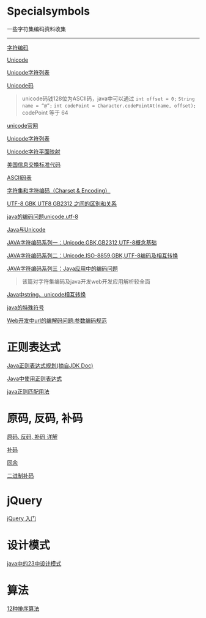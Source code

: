 Specialsymbols
==============

一些字符集编码资料收集

-------------------------------------

[字符编码](http://baike.baidu.com/view/1204863.htm?fr=aladdin)

[Unicode](http://baike.baidu.com/view/40801.htm?fr=aladdin)

[Unicode字符列表](http://baike.baidu.com/view/10987215.htm?fr=aladdin)

[Unicode码](http://baike.baidu.com/link?url=-DZnnx_-4hTv6CkESl86pSCkiB1OITavy9jfboBWJEcuuPMTQidvn7Ald4X97NWYceIoc0gsI0Rh6HcUov1YBq)
>unicode码钱128位为ASCII码，java中可以通过
>`int offset = 0;`
>`String name = “@”;`
>`int codePoint = Character.codePointAt(name, offset);`
>codePoint 等于 64



[unicode官网](http://www.unicode.org/)

[Unicode字符列表](http://zh.wikipedia.org/wiki/Unicode%E5%AD%97%E7%AC%A6%E5%88%97%E8%A1%A8)

[Unicode字符平面映射](http://zh.wikipedia.org/wiki/Unicode%E5%AD%97%E7%AC%A6%E5%B9%B3%E9%9D%A2%E6%98%A0%E5%B0%84)

[美国信息交换标准代码](http://baike.baidu.com/item/%E7%BE%8E%E5%9B%BD%E4%BF%A1%E6%81%AF%E4%BA%A4%E6%8D%A2%E6%A0%87%E5%87%86%E4%BB%A3%E7%A0%81?fromtitle=ascii%E7%A0%81%E8%A1%A8&fr=aladdin)

[ASCII码表](http://www.asciima.com/)

[字符集和字符编码（Charset & Encoding）](http://www.cnblogs.com/skynet/archive/2011/05/03/2035105.html)

[UTF-8 GBK UTF8 GB2312 之间的区别和关系](http://blog.csdn.net/ws84643557/article/details/6905276)

[java的编码问题unicode,utf-8](http://www.cnblogs.com/panjun-Donet/articles/1144089.html)

[Java与Unicode](http://hunnuxiaobo.iteye.com/blog/1022661)

[JAVA字符编码系列一：Unicode,GBK,GB2312,UTF-8概念基础](http://www.blogjava.net/flyepp/archive/2007/12/04/165191.html)

[JAVA字符编码系列二：Unicode,ISO-8859,GBK,UTF-8编码及相互转换](http://www.blogjava.net/flyepp/archive/2007/12/04/165192.html)

[JAVA字符编码系列三：Java应用中的编码问题](http://www.blogjava.net/flyepp/archive/2007/12/04/165193.html)
>该篇对字符集编码及java开发web开发应用解析较全面

[Java中string、unicode相互转换](http://malongs.com/post/15.html)

[java的特殊符号](http://blog.csdn.net/zhaixinlong/article/details/3991943)

[Web开发中url的编解码问题:参数编码规范](http://www.cnblogs.com/zhangziqiu/archive/2009/01/20/Encoding.html)




正则表达式
==============

[ Java正则表达式规划(摘自JDK Doc)](http://blog.csdn.net/garybrother/article/details/6008081)

[Java中使用正则表达式](http://blog.csdn.net/zhanngle/article/details/1750556)


[java正则匹配用法 ](http://niuofmayu.blog.163.com/blog/static/2037013742012912614414/)




原码, 反码, 补码
==============
[原码, 反码, 补码 详解](http://www.cnblogs.com/zhangziqiu/archive/2011/03/30/ComputerCode.html)

[补码](http://baike.baidu.com/view/377340.htm?fr=aladdin)

[同余](http://baike.baidu.com/view/79282.htm)

[二进制补码](http://baike.baidu.com/link?url=E8Dj7P3pT-WBhlTQBTgTfLe_pEVPvaOArrrb40kvunqtak23AR14Mnh4FmKP9fk2Wd4Uk3sYGGfFdWILU33co_)



jQuery 
=============
[jQuery 入门](http://www.cnblogs.com/zhangziqiu/archive/2009/04/30/jQuery-Learn-1.html)





设计模式
=============

[ java中的23中设计模式](http://blog.csdn.net/u013068377/article/details/39482931)




算法
===============
[12种排序算法](http://blog.csdn.net/ws84643557/article/details/6912629)
